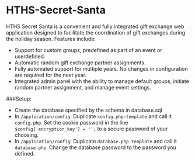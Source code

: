 HTHS-Secret-Santa
=================
HTHS Secret Santa is a convenient and fully integrated gift exchange web application designed to facilitate the coordination of gift exchanges during the holiday season. Features include:
* Support for custom groups, predefined as part of an event or userdefined.
* Automatic random gift exchange partner assignments.
* Fully automated support for multiple years. No changes in configuration are required for the next year.
* Integrated admin panel with the ability to manage default groups, initiate random partner assignment, and manage event settings.

###Setup:
* Create the database specified by the schema in database.sql
* In `/application/config`: Duplicate `config.php-template` and call it `config.php`. Set the cookie password in the line `$config['encryption_key'] = '';` to a secure password of your choosing.
* In `/application/config`: Duplicate `database.php-template` and call it `database.php`. Change the database password to the password you defined.

